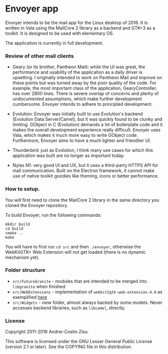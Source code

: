 # Envoyer app

Envoyer intends to be the mail app for the Linux desktop of 2016. It is written
in Vala using the MailCore 2 library as a backend and GTK+3 as a toolkit. It is 
designed to be used with elementary OS.

The application is currently in full development.

### Review of other mail clients

* Geary (or its brother, Pantheon Mail): while the UI was great, the performance
and usability of the application as a daily driver is upsetting. I originally
intended to work on Pantheon Mail and improve on these points but was turned
away by the poor quality of the code. For example, the most important class of
the application, GearyController, has over 2800 lines. There is severe overlap
of concerns and plenty of undocumented assumptions, which make further
development cumbersome. Envoyer intends to adhere to principled development.

* Evolution: Envoyer was initially built to use Evolution's backend (Evolution Data
Server/Camel), but it was quickly found to be clunky and limiting. GObject
in C (Evolution) demands a lot of boilerplate code and it makes the overall
development experience really difficult. Envoyer uses Vala, which makes it
much more easy to write GObject code.  Furthermore, Envoyer aims to have a 
much lighter and friendlier UI.

* Thunderbird: just as Evolution, I think many use cases for which this
application was built are no longer as important today.

* Nylas N1: very good UI and UX, but it uses a third-party HTTPS API for mail
communication. Built on the Electron framework, it cannot make use of native
toolkit goodies like theming, icons or better performance.

### How to setup.

You will first need to clone the MailCore 2 library in the same directory you 
cloned the Envoyer repository.

To build Envoyer, run the following commands:
```
mkdir build
cd build
cmake ..
make
```

You will have to first run `cd src` and then `./envoyer`, otherwise the 
WebKitGTK+ Web Extension will not get loaded (there is no dynamic mechanism yet).

### Folder structure

* `src/FutureGranite` - modules that are intended to be merged into `libgranite` when finished
* `src/WebExtensions` - implementation of `webkit2gtk-web-extension-4.0` as exemplified [here](https://github.com/rschroll/webkitdom/tree/extension)
* `src/Widgets` - view folder, almost always backed by some models. Never accesses backend libraries, such as `libcamel`, directly.

### License

Copyright 2011-2016 Andrei-Costin Zisu.

This software is licensed under the GNU Lesser General Public License (version 
    2.1 or later).  See the COPYING file in this distribution.
